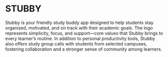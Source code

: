 # STUBBY
Stubby is your friendly study buddy app designed to help students stay organized, motivated, and on track with their academic goals. The logo represents simplicity, focus, and support—core values that Stubby brings to every learner’s routine. In addition to personal productivity tools, Stubby also offers study group calls with students from selected campuses, fostering collaboration and a stronger sense of community among learners.
